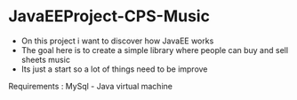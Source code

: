 # JavaEEProject-CPS-Music

- On this project i want to discover how JavaEE works
- The goal here is to create a simple library where people can buy and sell sheets music
- Its just a start so a lot of things need to be improve

Requirements : MySql - Java virtual machine
